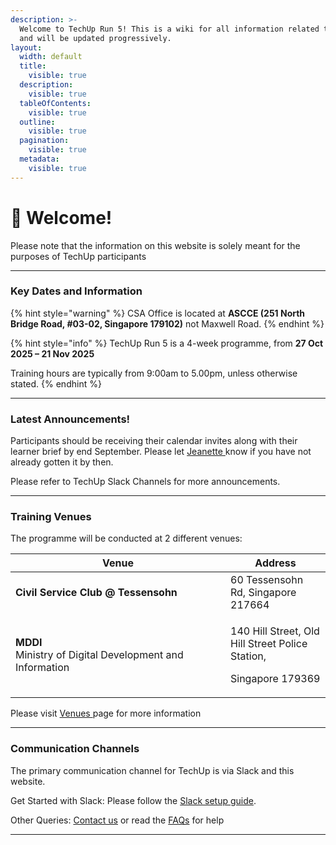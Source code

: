```yaml
---
description: >-
  Welcome to TechUp Run 5! This is a wiki for all information related to TechUp
  and will be updated progressively.
layout:
  width: default
  title:
    visible: true
  description:
    visible: true
  tableOfContents:
    visible: true
  outline:
    visible: true
  pagination:
    visible: true
  metadata:
    visible: true
---
```


# 👋 Welcome!

Please note that the information on this website is solely meant for the purposes of TechUp participants

***

### Key Dates and Information

{% hint style="warning" %}
CSA Office is located at **ASCCE (251 North Bridge Road, #03-02, Singapore 179102)** not Maxwell Road.
{% endhint %}

{% hint style="info" %}
TechUp Run 5 is a 4-week programme, from **27 Oct 2025 – 21 Nov 2025**

Training hours are typically from 9:00am to 5.00pm, unless otherwise stated.
{% endhint %}

***

### Latest Announcements! <a href="#announcements-board" id="announcements-board"></a>

Participants should be receiving their calendar invites along with their learner brief by end September. Please let [Jeanette ](mailto:Jeanette_Tan@tech.gov.sg)know if you have not already gotten it by then.

Please refer to TechUp Slack Channels for more announcements.

***

### Training Venues

The programme will be conducted at 2 different venues:

<table><thead><tr><th width="328">Venue</th><th>Address</th></tr></thead><tbody><tr><td><strong>Civil Service Club @ Tessensohn</strong> </td><td>60 Tessensohn Rd, Singapore 217664</td></tr><tr><td><strong>MDDI</strong><br>Ministry of Digital Development and Information</td><td><p>140 Hill Street, Old Hill Street Police Station,</p><p>Singapore 179369</p></td></tr></tbody></table>

Please visit [Venues ](readme/venues.md)page for more information

***

### Communication Channels

The primary communication channel for TechUp is via Slack and this website.

Get Started with Slack: Please follow the [Slack setup guide](pre-work-to-be-completed-before-programme/tooling-and-software/slack.md).

Other Queries: [Contact us](readme/contact-persons.md) or read the [FAQs](readme/frequently-asked-questions.md) for help

***

